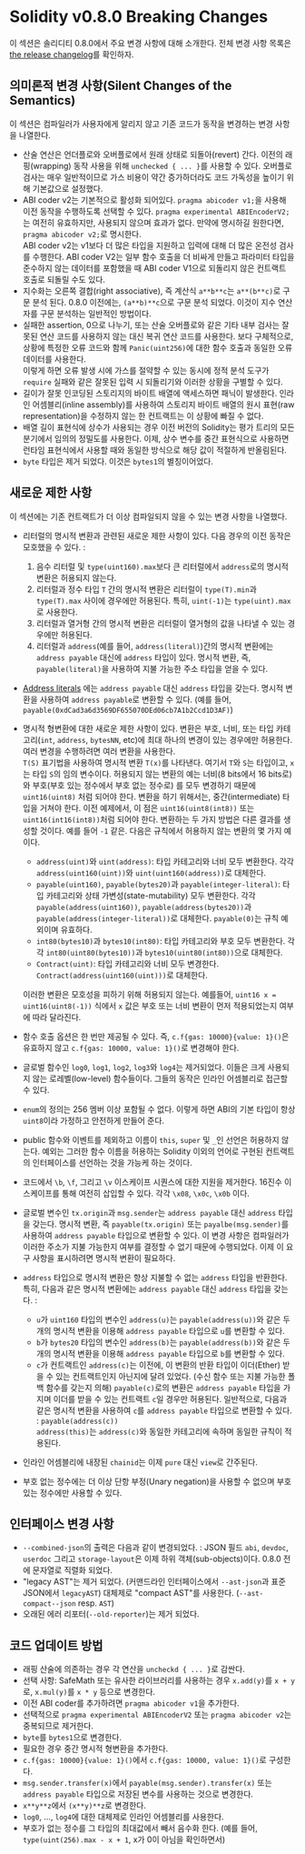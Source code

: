 # Solidity v0.8.0 Breaking Changes

이 섹션은 솔리디티 0.8.0에서 주요 변경 사항에 대해 소개한다. 
전체 변경 사항 목록은 [the release changelog](https://github.com/ethereum/solidity/releases/tag/v0.8.0)를 확인하자. 

## 의미론적 변경 사항(Silent Changes of the Semantics)

이 섹션은 컴파일러가 사용자에게 알리지 않고 기존 코드가 동작을 변경하는 변경 사항을 나열한다. 

* 산술 연산은 언더플로와 오버플로에서 원래 상태로 되돌아(revert) 간다. 
이전의 래핑(wrapping) 동작 사용을 위해 `unchecked { ... }`를 사용할 수 있다.
오버플로 검사는 매우 일반적이므로 가스 비용이 약간 증가하더라도 
코드 가독성을 높이기 위해 기본값으로 설정했다.  
* ABI coder v2는 기본적으로 활성화 되어있다. 
`pragma abicoder v1;`을 사용해 이전 동작을 수행하도록 선택할 수 있다. 
`pragma experimental ABIEncoderV2;` 는 여전히 유효하지만, 사용되지 않으며 효과가 없다. 
만약에 명시하길 원한다면, `pragma abicoder v2;`로 명시한다.  
ABI coder v2는 v1보다 더 많은 타입을 지원하고 입력에 대해 더 많은 온전성 검사를 수행한다. 
ABI coder V2는 일부 함수 호출을 더 비싸게 만들고 파라미터 타입을 준수하지 않는 데이터를 포함했을 때 
ABI coder V1으로 되돌리지 않은 컨트랙트 호출로 되돌릴 수도 있다.  
* 지수화는 오른쪽 결합(right associative), 즉 계산식 `a**b**c`는 `a**(b**c)`로 구문 분석 된다. 
0.8.0 이전에는, `(a**b)**c`으로 구문 분석 되었다. 
이것이 지수 연산자를 구문 분석하는 일반적인 방법이다. 
* 실패한 assertion, 0으로 나누기, 또는 산술 오버플로와 같은 기타 내부 검사는 잘못된 연산 코드를 
사용하지 않는 대신 복귀 연산 코드를 사용한다. 보다 구체적으로, 상황에 특정한 오류 코드와 함께 
`Panic(uint256)`에 대한 함수 호출과 동일한 오류 데이터를 사용한다.  
이렇게 하면 오류 발생 시에 가스를 절약할 수 있는 동시에 정적 분석 도구가 `require` 실패와 같은 
잘못된 입력 시 되돌리기와 이러한 상황을 구별할 수 있다.  
* 길이가 잘못 인코딩된 스토리지의 바이트 배열에 액세스하면 패닉이 발생한다. 
인라인 어셈블리(inline assembly)를 사용하여 스토리지 바이트 배열의 원시 표현(raw representation)을 수정하지 않는 한 
컨트랙트는 이 상황에 빠질 수 없다.  
* 배열 길이 표현식에 상수가 사용되는 경우 이전 버전의 Solidity는 평가 트리의 모든 분기에서 임의의 
정밀도를 사용한다. 이제, 상수 변수를 중간 표현식으로 사용하면 런타임 표현식에서 사용할 때와 동일한 방식으로 
해당 값이 적절하게 반올림된다.  
* `byte` 타입은 제거 되었다. 이것은 `bytes1`의 별칭이어었다.  

## 새로운 제한 사항

이 섹션에는 기존 컨트랙트가 더 이상 컴파일되지 않을 수 있는 변경 사항을 나열했다.  

* 리터럴의 명시적 변환과 관련된 새로운 제한 사항이 있다. 다음 경우의 이전 동작은 모호했을 수 있다. :  
  1. 음수 리터럴 및 `type(uint160).max`보다 큰 리터럴에서 `address`로의 명시적 변환은 허용되지 않는다.
  2. 리터럴과 정수 타입 `T` 간의 명시적 변환은 리터럴이 `type(T).min`과 `type(T).max` 사이에 
  경우에만 허용된다. 특히, `uint(-1)`는 `type(uint).max`로 사용한다.  
  3. 리터럴과 열거형 간의 명시적 변환은 리터럴이 열거형의 값을 나타낼 수 있는 경우에만 허용된다.
  4. 리터럴과 `address`(예를 들어, `address(literal)`)간의 명시적 변환에는 `address payable` 
  대신에 `address` 타입이 있다. 명시적 변환, 즉, `payable(literal)`을 사용하여 지불 가능한 주소 타입을 
  얻을 수 있다.  
* [Address literals](https://docs.soliditylang.org/en/v0.8.11/types.html#address-literals1) 에는 `address payable` 대신 `address` 타입을 갖는다. 
명시적 변환을 사용하여 `address payable`로 변환할 수 있다. (예를 들어, `payable(0xdCad3a6d3569DF655070DEd06cb7A1b2Ccd1D3AF)`)
* 명시적 형변환에 대한 새로운 제한 사항이 있다. 변환은 부호, 너비, 또는 타입 카테고리(`int`, `address`, `bytesNN`, etc)에 
최대 하나의 변경이 있는 경우에만 허용한다.
여러 변경을 수행하려면 여러 변환을 사용한다.  
`T(S)` 표기법을 사용하여 명시적 변환 `T(x)`를 나타낸다. 여기서 `T`와 `S`는 타입이고, `x`는 타입 `S`의 임의 변수이다.
허용되지 않는 변환의 예는 너비(8 bits에서 16 bits로)와 부호(부호 있는 정수에서 부호 없는 정수로) 
를 모두 변경하기 때문에 `uint16(uint8)` 처럼 되어야 한다. 변환을 하기 위해서는, 중간(intermediate) 타입을 
거쳐야 한다. 이전 예제에서, 이 점은 `uint16(uint8(int8))` 또는 `uint16(int16(int8))`처럼 되어야 한다. 
변환하는 두 가지 방법은 다른 결과를 생성할 것이다. 예를 들어 `-1` 같은. 다음은 규칙에서 허용하지 않는 변환의 몇 가지 예이다. 
  * `address(uint)`와 `uint(address)`: 타입 카테고리와 너비 모두 변환한다. 
  각각 `address(uint160(uint))`와 `uint(uint160(address))`로 대체한다.
  * `payable(uint160)`, `payable(bytes20)`과 `payable(integer-literal)`: 
  타입 카테고리와 상태 가변성(state-mutability) 모두 변환한다. 각각 `payable(address(uint160))`, `payable(address(bytes20))`과 `payable(address(integer-literal))`로 대체한다.
  `payable(0)`는 규칙 예외이며 유효하다.
  * `int80(bytes10)`과 `bytes10(int80)`: 타입 카테고리와 부호 모두 변환한다. 각각 `int80(uint80(bytes10))`과 `bytes10(uint80(int80))`으로 대체한다.
  * `Contract(uint)`: 타입 카테고리와 너비 모두 변경한다. `Contract(address(uint160(uint)))`로 대체한다.  
  
  이러한 변환은 모호성을 피하기 위해 허용되지 않는다. 예를들어, `uint16 x = uint16(uint8(-1))` 식에서 `x` 값은 
부호 또는 너비 변환이 먼저 적용되었는지 여부에 따라 달라진다.  
* 함수 호출 옵션은 한 번만 제공될 수 있다. 즉, `c.f{gas: 10000}{value: 1}()`은 유효하지 않고 `c.f{gas: 10000, value: 1}()`로 변경해야 한다.
* 글로벌 함수인 `log0`, `log1`, `log2`, `log3`와 `log4`는 제거되었다. 
이들은 크게 사용되지 않는 로레벨(low-level) 함수들이다. 그들의 동작은 인라인 어셈블리로 접근할 수 있다. 
* `enum`의 정의는 256 멤버 이상 포함될 수 없다. 
이렇게 하면 ABI의 기본 타입이 항상 `uint8`이라 가정하고 안전하게 만들어 준다.
* public 함수와 이벤트를 제외하고 이름이 `this`, `super` 및 `_`인 선언은 허용하지 않는다. 예외는 
그러한 함수 이름을 허용하는 Solidity 이외의 언어로 구현된 컨트랙트의 인터페이스를 선언하는 것을 가능케 하는 것이다.
* 코드에서 `\b`, `\f`, 그리고 `\v` 이스케이프 시퀀스에 대한 지원을 제거한다. 16진수 이스케이프를 통해 여전히 삽입할 수 있다. 
각각 `\x08`, `\x0c`, `\x0b` 이다.  
* 글로벌 변수인 `tx.origin`과 `msg.sender`는 `address payable` 대신 `address` 타입을 갖는다. 
명시적 변환, 즉 `payable(tx.origin)` 또는 `payalbe(msg.sender)`를 사용하여 `address payable` 타입으로 변환할 수 있다.
이 변경 사항은 컴파일러가 이러한 주소가 지불 가능한지 여부를 결정할 수 없기 때문에 수행되었다. 이제 이 요구 사항을 표시하려면 명시적 변환이 필요하다.  
* `address` 타입으로 명시적 변환은 항상 지불할 수 없는 `address` 타입을 반환한다. 특히, 다음과 같은 명시적 변환에는 
`address payable` 대신 `address` 타입을 갖는다. :  
  * `u`가 `uint160` 타입의 변수인 `address(u)`는 `payable(address(u))`와 같은 두 개의 명시적 변환을 이용해 `address payable` 타입으로 `u`를 변환할 수 있다.
  * `b`가 `bytes20` 타입의 변수인 `address(b)`는 `payable(address(b))`와 같은 두 개의 명시적 변환을 이용해 `address payable` 타입으로 `b`를 변환할 수 있다.
  * `c`가 컨트랙트인 `address(c)`는 이전에, 이 변환의 반환 타입이 이더(Ether) 받을 수 있는 컨트랙트인지 아닌지에 달려 있었다. (수신 함수 또는 지불 가능한 폴백 함수를 갖는지 의해) 
  `payable(c)`로의 변환은 `address payable` 타입을 가지며 이더를 받을 수 있는 컨트랙트 `c`일 경우만 허용된다. 일반적으로, 다음과 같은 명시적 변환을 사용하여 `c`를 `address payable` 타입으로 
  변환할 수 있다. : `payable(address(c))`  
  `address(this)`는 `address(c)`와 동일한 카테고리에 속하며 동일한 규칙이 적용된다.  
* 인라인 어셈블리에 내장된 `chainid`는 이제 `pure` 대신 `view`로 간주된다. 
* 부호 없는 정수에는 더 이상 단항 부정(Unary negation)을 사용할 수 없으며 부호 있는 정수에만 사용할 수 있다. 

## 인터페이스 변경 사항  

* `--combined-json`의 출력은 다음과 같이 변경되었다. : JSON 필드 `abi`, `devdoc`, `userdoc` 그리고 `storage-layout`은 이제 하위 객체(sub-objects)이다. 
0.8.0 전에 문자열로 직렬화 되었다. 
* "legacy AST"는 제거 되었다. (커맨드라인 인터페이스에서 `--ast-json`과 표준 JSON에서 `legacyAST`) 
대체제로 "compact AST"를 사용한다. (`--ast-compact--json` resp. `AST`)
* 오래된 에러 리포터(`--old-reporter`)는 제거 되었다.

## 코드 업데이트 방법   

* 래핑 산술에 의존하는 경우 각 연산을 `uncheckd { ... }`로 감싼다. 
* 선택 사항: SafeMath 또는 유사한 라이브러리를 사용하는 경우 `x.add(y)`를 `x + y`로, `x.mul(y)`를 `x * y` 등으로 변경한다.  
* 이전 ABI coder를 추가하려면 `pragma abicoder v1`을 추가한다. 
* 선택적으로 `pragma experimental ABIEncoderV2` 또는 `pragma abicoder v2`는 중복되므로 제거한다. 
* `byte`를 `bytes1`으로 변경한다.
* 필요한 경우 중간 명시적 형변환을 추가한다. 
* `c.f{gas: 10000}{value: 1}()`에서 `c.f{gas: 10000, value: 1}()`로 구성한다. 
* `msg.sender.transfer(x)`에서 `payable(msg.sender).transfer(x)` 또는 `address payable` 타입으로 저장된 변수를 사용하는 것으로 변경한다.  
* `x**y**z`에서 `(x**y)**z`로 변경한다.  
* `log0`, ..., `log4`에 대한 대체제로 인라인 어셈블리를 사용한다. 
* 부호가 없는 정수를 그 타입의 최대값에서 빼서 음수화 한다. (예를 들어, `type(uint(256).max - x + 1`, x가 0이 아님을 확인하면서)